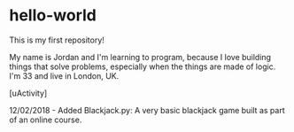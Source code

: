 # hello-world
This is my first repository!

My name is Jordan and I'm learning to program, because I love building things that solve problems, especially when the things are made of logic.
I'm 33 and live in London, UK.

[uActivity]

12/02/2018 - Added Blackjack.py: A very basic blackjack game built as part of an online course.
